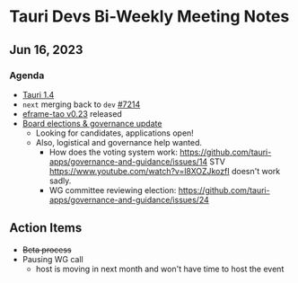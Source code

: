 # Tauri Devs Bi-Weekly Meeting Notes

## Jun 16, 2023

### Agenda

- [Tauri 1.4](https://tauri.app/blog/2023/06/14/tauri-1-4/)
- `next` merging back to `dev` [#7214](https://github.com/tauri-apps/tauri/pull/7214)
- [eframe-tao v0.23](https://github.com/tauri-apps/egui/releases/tag/eframe_tao-v0.23.0) released
- [Board elections & governance update](https://tauri.app/blog/2023/06/15/tauri-board-elections-and-governance-updates)
    - Looking for candidates, applications open!
    - Also, logistical and governance help wanted.
        - How does the voting system work:
          https://github.com/tauri-apps/governance-and-guidance/issues/14
          STV https://www.youtube.com/watch?v=l8XOZJkozfI doesn't work sadly.
        - WG committee reviewing election:
          https://github.com/tauri-apps/governance-and-guidance/issues/24


## Action Items

- ~~Beta process~~
- Pausing WG call
    - host is moving in next month and won't have time to host the event